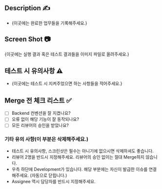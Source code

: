 ## Description ✍️
* {이곳에는 완료한 업무들을 기록해주세요.}

## Screen Shot 📷
{이곳에는 실행 결과 혹은 테스트 결과들을 이미지 파일로 올려주세요.}

## 테스트 시 유의사항 ⚠️
* {이곳에는 테스트 시 지켜주었으면 하는 사항들을 적어주세요.}

## Merge 전 체크 리스트 ✅
- [ ] Backend 컨벤션을 잘 지켰나요?
- [ ] 오류 없이 해당 기능이 잘 동작되나요?
- [ ] 모든 리뷰어의 승인을 받았나요?

### 기타 유의 사항(이 부분은 삭제해주세요.)
* 테스트 시 유의사항, 스크린샷은 필수는 아니기에 없으시면 삭제하셔도 좋습니다.
* 리뷰어 2명을 반드시 지정해주세요. 리뷰어의 승인 없이는 절대 Merge하지 않습니다.
* 우측 하단에 Development가 있습니다. 해당 부분에는 자신이 발급한 이슈를 연결해주세요. (자동으로 닫힙니다.)
* Assignee 역시 담당자를 반드시 지정해주세요.
